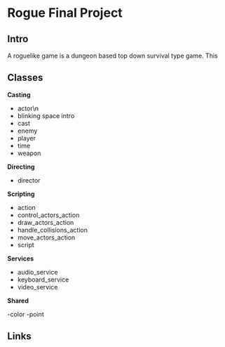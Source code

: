 # Rogue Final Project

## Intro

A roguelike game is a dungeon based top down survival type game.  This

## Classes

__Casting__

- actor\n
- blinking space intro
- cast
- enemy
- player
- time
- weapon

__Directing__

- director

__Scripting__

- action
- control_actors_action
- draw_actors_action
- handle_collisions_action
- move_actors_action
- script

__Services__

- audio_service
- keyboard_service
- video_service

__Shared__

-color
-point

## Links
